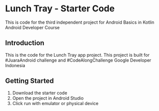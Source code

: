Lunch Tray - Starter Code
==================================

This is code for the third independent project for Android Basics in Kotlin Android Developer Course

Introduction
------------

This is the code for the Lunch Tray app project. This project is built for #JuaraAndroid challenge and #CodeAlongChallenge Google Developer Indonesia



Getting Started
---------------

1. Download the starter code
2. Open the project in Android Studio
3. Click run with emulator or physical device